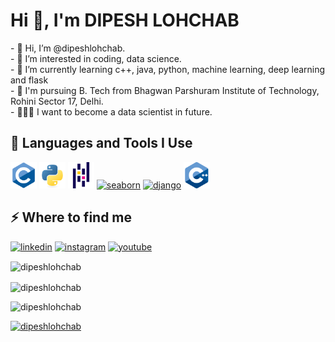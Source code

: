 <h1>Hi 👋, I'm DIPESH LOHCHAB</h1>
<p>- 👋 Hi, I’m @dipeshlohchab.<br>
    - 👀 I’m interested in coding, data science. <br>
    - 🌱 I’m currently learning c++, java, python, machine learning, deep learning and flask<br>
    - 🏫 I'm pursuing B. Tech from Bhagwan Parshuram Institute of Technology, Rohini Sector 17, Delhi.<br>
    - 👨🏻‍💻 I want to become a data scientist in future.<br></p>
<h2>🚀 Languages and Tools I Use</h2>
<p><a target="_blank" href="https://raw.githubusercontent.com/devicons/devicon/master/icons/c/c-original.svg" style="display: inline-block;"><img src="https://raw.githubusercontent.com/devicons/devicon/master/icons/c/c-original.svg" alt="c" width="42" height="42" /></a>
<a target="_blank" href="https://raw.githubusercontent.com/devicons/devicon/master/icons/python/python-original.svg" style="display: inline-block;"><img src="https://raw.githubusercontent.com/devicons/devicon/master/icons/python/python-original.svg" alt="python" width="42" height="42" /></a>
<a target="_blank" href="https://raw.githubusercontent.com/devicons/devicon/2ae2a900d2f041da66e950e4d48052658d850630/icons/pandas/pandas-original.svg" style="display: inline-block;"><img src="https://raw.githubusercontent.com/devicons/devicon/2ae2a900d2f041da66e950e4d48052658d850630/icons/pandas/pandas-original.svg" alt="pandas" width="42" height="42" /></a>
<a target="_blank" href="https://seaborn.pydata.org/_images/logo-mark-lightbg.svg" style="display: inline-block;"><img src="https://seaborn.pydata.org/_images/logo-mark-lightbg.svg" alt="seaborn" width="42" height="42" /></a>
<a target="_blank" href="https://cdn.worldvectorlogo.com/logos/django.svg" style="display: inline-block;"><img src="https://cdn.worldvectorlogo.com/logos/django.svg" alt="django" width="42" height="42" /></a>
<a target="_blank" href="https://raw.githubusercontent.com/devicons/devicon/master/icons/cplusplus/cplusplus-original.svg" style="display: inline-block;"><img src="https://raw.githubusercontent.com/devicons/devicon/master/icons/cplusplus/cplusplus-original.svg" alt="cplusplus" width="42" height="42" /></a></p>
<h2>⚡️ Where to find me</h2>
<p><a target="_blank" href="https://www.linkedin.com/in/dipesh-lohchab" style="display: inline-block;"><img src="https://img.shields.io/badge/linkedin-logo?style=for-the-badge&logo=linkedin&logoColor=white&color=%230a77b6" alt="linkedin" /></a>
<a target="_blank" href="https://www.instagram.com/dipesh.lohchab0302" style="display: inline-block;"><img src="https://img.shields.io/badge/instagram-logo?style=for-the-badge&logo=instagram&logoColor=white&color=%23F35369" alt="instagram" /></a>
<a target="_blank" href="https://www.youtube.com/@dipeshlohchab" style="display: inline-block;"><img src="https://img.shields.io/badge/youtube-logo?style=for-the-badge&logo=youtube&logoColor=white&color=%23cc0000" alt="youtube" /></a></p>
<p><img align="center" src="https://github-readme-stats.vercel.app/api?username=dipeshlohchab&show_icons=true&locale=en" alt="dipeshlohchab" /></p>
<p><img align="center" src="https://github-readme-streak-stats.herokuapp.com/?user=dipeshlohchab&" alt="dipeshlohchab" /></p>
<p><img src="https://github-readme-stats.vercel.app/api/top-langs?username=dipeshlohchab&show_icons=true&locale=en&layout=compact" alt="dipeshlohchab" /></p>
<p><a href="https://github.com/ryo-ma/github-profile-trophy"><img src="https://github-profile-trophy.vercel.app/?username=dipeshlohchab" alt="dipeshlohchab" /></a></p>
